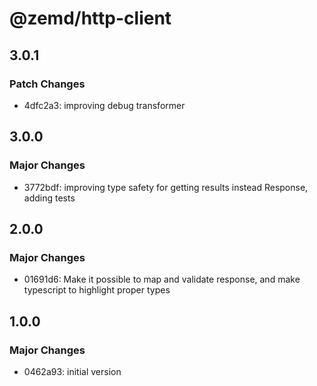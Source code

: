 # @zemd/http-client

## 3.0.1

### Patch Changes

- 4dfc2a3: improving debug transformer

## 3.0.0

### Major Changes

- 3772bdf: improving type safety for getting results instead Response, adding tests

## 2.0.0

### Major Changes

- 01691d6: Make it possible to map and validate response, and make typescript to highlight proper types

## 1.0.0

### Major Changes

- 0462a93: initial version
